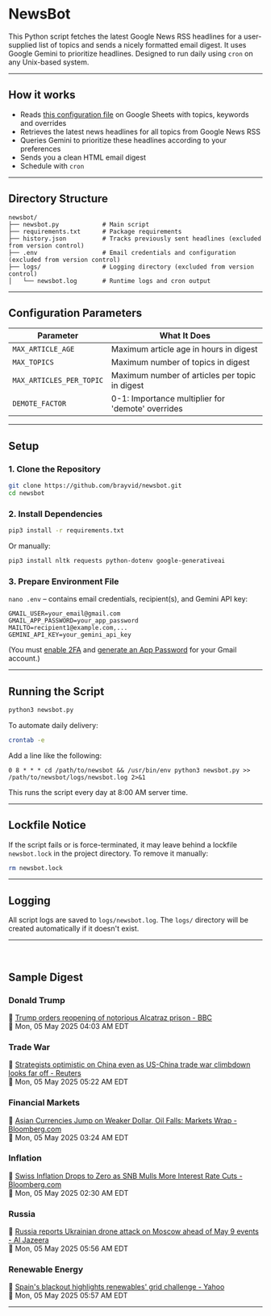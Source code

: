 # NewsBot

This Python script fetches the latest Google News RSS headlines for a user-supplied list of topics and sends a nicely formatted email digest. It uses Google Gemini to prioritize headlines. Designed to run daily using `cron` on any Unix-based system.

---

## How it works

- Reads [this configuration file](https://docs.google.com/spreadsheets/d/1OjpsQEnrNwcXEWYuPskGRA5Jf-U8e_x0x3j2CKJualg/edit?usp=sharing) on Google Sheets with topics, keywords and overrides
- Retrieves the latest news headlines for all topics from Google News RSS
- Queries Gemini to prioritize these headlines according to your preferences
- Sends you a clean HTML email digest
- Schedule with `cron`

---

## Directory Structure

```plaintext
newsbot/
├── newsbot.py            # Main script
├── requirements.txt      # Package requirements
├── history.json          # Tracks previously sent headlines (excluded from version control)
├── .env                  # Email credentials and configuration (excluded from version control)
├── logs/                 # Logging directory (excluded from version control)
│   └── newsbot.log       # Runtime logs and cron output
```

---

## Configuration Parameters

| Parameter                  | What It Does |
|---------------------------|--------------|
| `MAX_ARTICLE_AGE`         | Maximum article age in hours in digest |
| `MAX_TOPICS`              | Maximum number of topics in digest |
| `MAX_ARTICLES_PER_TOPIC`  | Maximum number of articles per topic in digest |
| `DEMOTE_FACTOR`           | 0-1: Importance multiplier for 'demote' overrides |

---

## Setup

### 1. Clone the Repository

```bash
git clone https://github.com/brayvid/newsbot.git
cd newsbot
```

### 2. Install Dependencies

```bash
pip3 install -r requirements.txt
```

Or manually:

```bash
pip3 install nltk requests python-dotenv google-generativeai
```


### 3. Prepare Environment File

`nano .env` – contains email credentials, recipient(s), and Gemini API key:

```env
GMAIL_USER=your_email@gmail.com
GMAIL_APP_PASSWORD=your_app_password
MAILTO=recipient1@example.com,...
GEMINI_API_KEY=your_gemini_api_key
```

(You must [enable 2FA](https://myaccount.google.com/security) and [generate an App Password](https://support.google.com/accounts/answer/185833) for your Gmail account.)


---

## Running the Script

```bash
python3 newsbot.py
```

To automate daily delivery:

```bash
crontab -e
```

Add a line like the following:

```cron
0 8 * * * cd /path/to/newsbot && /usr/bin/env python3 newsbot.py >> /path/to/newsbot/logs/newsbot.log 2>&1
```

This runs the script every day at 8:00 AM server time.

---

## Lockfile Notice

If the script fails or is force-terminated, it may leave behind a lockfile `newsbot.lock` in the project directory. To remove it manually:

```bash
rm newsbot.lock
```

---

## Logging

All script logs are saved to `logs/newsbot.log`. The `logs/` directory will be created automatically if it doesn't exist.

---
<br>

## Sample Digest

<h3>Donald Trump</h3>
<p>📰 <a href="https://www.bbc.com/news/articles/cze17n02gego">Trump orders reopening of notorious Alcatraz prison - BBC</a><br>
📅 Mon, 05 May 2025 04:03 AM EDT</p>

<h3>Trade War</h3>
<p>📰 <a href="https://www.reuters.com/business/finance/strategists-optimistic-china-even-us-china-trade-war-climbdown-looks-far-off-2025-05-05/">Strategists optimistic on China even as US-China trade war climbdown looks far off - Reuters</a><br>
📅 Mon, 05 May 2025 05:22 AM EDT</p>

<h3>Financial Markets</h3>
<p>📰 <a href="https://www.bloomberg.com/news/articles/2025-05-04/oil-slumps-after-opec-agrees-another-supply-surge-markets-wrap">Asian Currencies Jump on Weaker Dollar, Oil Falls: Markets Wrap - Bloomberg.com</a><br>
📅 Mon, 05 May 2025 03:24 AM EDT</p>

<h3>Inflation</h3>
<p>📰 <a href="https://www.bloomberg.com/news/articles/2025-05-05/swiss-inflation-drops-to-zero-as-snb-mulls-more-rate-cuts">Swiss Inflation Drops to Zero as SNB Mulls More Interest Rate Cuts - Bloomberg.com</a><br>
📅 Mon, 05 May 2025 02:30 AM EDT</p>

<h3>Russia</h3>
<p>📰 <a href="https://www.aljazeera.com/news/2025/5/5/russia-reports-ukrainian-drone-attack-on-moscow-before-may-9-events">Russia reports Ukrainian drone attack on Moscow ahead of May 9 events - Al Jazeera</a><br>
📅 Mon, 05 May 2025 05:56 AM EDT</p>

<h3>Renewable Energy</h3>
<p>📰 <a href="https://www.yahoo.com/news/spains-blackout-highlights-renewables-grid-095751267.html">Spain's blackout highlights renewables' grid challenge - Yahoo</a><br>
📅 Mon, 05 May 2025 05:57 AM EDT</p>

<hr>